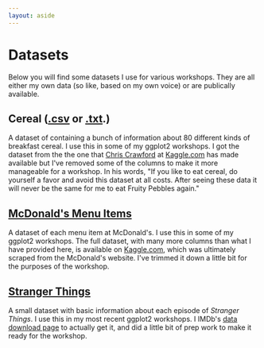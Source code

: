 ```yaml
---
layout: aside
---
```


Datasets
========

Below you will find some datasets I use for various workshops. They are all either my own data (so like, based on my own voice) or are publically available.

## Cereal ([.csv](/data/cereal.csv) or [.txt](/data/cereal.txt).)

A dataset of containing a bunch of information about 80 different kinds of breakfast cereal. I use this in some of my ggplot2 workshops. I got the dataset from the the one that [Chris Crawford](https://www.kaggle.com/crawford) at [Kaggle.com](https://www.kaggle.com/crawford/80-cereals) has made available but I've removed some of the columns to make it more manageable for a workshop. In his words, "If you like to eat cereal, do yourself a favor and avoid this dataset at all costs. After seeing these data it will never be the same for me to eat Fruity Pebbles again."

## [McDonald's Menu Items](/data/menu.csv)

A dataset of each menu item at McDonald's. I use this in some of my ggplot2 workshops. The full dataset, with many more columns than what I have provided here, is available on [Kaggle.com](https://www.kaggle.com/mcdonalds/nutrition-facts), which was ultimately scraped from the McDonald's website. I've trimmed it down a little bit for the purposes of the workshop.

## [Stranger Things](/data/stranger.csv)

A small dataset with basic information about each episode of *Stranger Things*. I use this in my most recent ggplot2 workshops. I IMDb's [data download page](https://www.imdb.com/interfaces/) to actually get it, and did a little bit of prep work to make it ready for the workshop.

